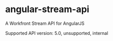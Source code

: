 # angular-stream-api
A Workfront Stream API for AngularJS

Supported API version: 5.0, unsupported, internal
